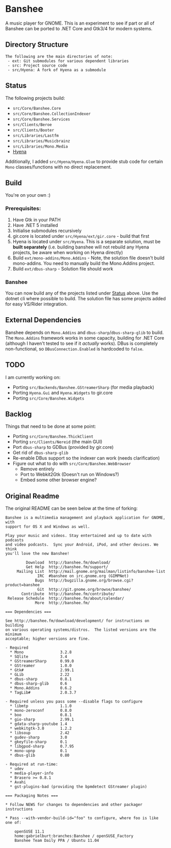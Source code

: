 # Banshee
A music player for GNOME. This is an experiment to see if part or all of
Banshee can be ported to .NET Core and Gtk3/4 for modern systems.

## Directory Structure
```
The following are the main directories of note:
 - ext: Git submodules for various dependent libraries
 - src: Project source code
 - src/Hyena: A fork of Hyena as a submodule
```

## Status
The following projects build:
 - `src/Core/Banshee.Core`
 - `src/Core/Banshee.CollectionIndexer`
 - `src/Core/Banshee.Services`
 - `src/Clients/Beroe`
 - `src/Clients/Booter`
 - `src/Libraries/Lastfm`
 - `src/Libraries/Musicbrainz`
 - `src/Libraries/Mono.Media`
 - [Hyena](https://github.com/firox263/Hyena)

Additionally, I added `src/Hyena/Hyena.Glue` to provide stub code for
certain `Mono` classes/functions with no direct replacement.

## Build
You're on your own :)

### Prerequisites:
1. Have Gtk in your PATH
2. Have .NET 5 installed
3. Initialise submodules recursively
4. gir.core is located under `src/Hyena/ext/gir.core` - build that first
5. Hyena is located under `src/Hyena`. This is a separate solution, must be **built separately** (i.e. building banshee will not rebuild any Hyena projects, be aware when working on Hyena directly)
6. Build `ext/mono-addins/Mono.Addins` - Note, the solution file doesn't build mono-addins. You need to manually build the Mono.Addins project.
7. Build `ext/dbus-sharp` - Solution file should work

### Banshee
You can now build any of the projects listed under [Status](#status) above. Use the dotnet cli where possible to build. The solution file has some projects added for easy VS/Rider integration.

## External Dependencies
Banshee depends on `Mono.Addins` and `dbus-sharp`/`dbus-sharp-glib` to
build. The `Mono.Addins` framework works in some capacity, building for .NET Core
(although I haven't tested to see if it *actually* works). DBus is 
completely non-functional, so `DBusConnection.Enabled` is hardcoded to `false`.

## TODO
I am currently working on:
 - Porting `src/Backends/Banshee.GStreamerSharp` (for media playback)
 - Porting `Hyena.Gui` and `Hyena.Widgets` to gir.core
 - Porting `src/Core/Banshee.Widgets`
 
## Backlog
Things that need to be done at some point:
 - Porting `src/Core/Banshee.ThickClient`
 - Porting `src/Clients/Nereid` (the main GUI)
 - Port `dbus-sharp` to GDBus (provided by gir.core)
 - Get rid of `dbus-sharp-glib`
 - Re-enable DBus support so the indexer can work (needs clarification)
 - Figure out what to do with `src/Core/Banshee.WebBrowser`
     - Remove entirely
     - Port to Webkit2Gtk (Doesn't run on Windows?)
     - Embed some other browser engine?

## Original Readme
The original README can be seen below at the time of forking:

```
Banshee is a multimedia management and playback application for GNOME, with
support for OS X and Windows as well.

Play your music and videos. Stay entertained and up to date with podcasts
and video podcasts.  Sync your Android, iPod, and other devices. We think
you'll love the new Banshee!

         Download  http://banshee.fm/download/
         Get Help  http://banshee.fm/support/
     Mailing List  http://mail.gnome.org/mailman/listinfo/banshee-list
              IRC  #banshee on irc.gnome.org (GIMPNet)
             Bugs  http://bugzilla.gnome.org/browse.cgi?product=banshee
              Git  http://git.gnome.org/browse/banshee/
       Contribute  http://banshee.fm/contribute/
 Release Schedule  http://banshee.fm/about/calendar/
             More  http://banshee.fm/
 
=== Dependencies ===

See http://banshee.fm/download/development/ for instructions on building
on various operating systems/distros.  The listed versions are the minimum
acceptable; higher versions are fine.

- Required
  * Mono                3.2.8
  * SQlite              3.4
  * GStreamerSharp      0.99.0
  * GStreamer           1.0.0
  * Gtk#                2.99.1
  * GLib                2.22
  * dbus-sharp          0.8.1
  * dbus-sharp-glib     0.6
  * Mono.Addins         0.6.2
  * TagLib#             2.0.3.7

- Required unless you pass some --disable flags to configure
  * libmtp              1.1.0
  * mono-zeroconf       0.8.0
  * boo                 0.8.1
  * gio-sharp           2.99.1
  * gdata-sharp-youtube 1.4
  * webkitgtk-3.0       1.2.2
  * libsoup             2.42
  * gudev-sharp         3.0
  * gkeyfile-sharp      0.1
  * libgpod-sharp       0.7.95
  * mono-upnp           0.1
  * dbus-glib           0.80

- Required at run-time:
  * udev
  * media-player-info
  * Brasero >= 0.8.1
  * Avahi
  * gst-plugins-bad (providing the bpmdetect GStreamer plugin)

=== Packaging Notes ===

* Follow NEWS for changes to dependencies and other packager instructions

* Pass --with-vendor-build-id="foo" to configure, where foo is like one of:

    openSUSE 11.1
    home:gabrielburt:branches:Banshee / openSUSE_Factory
    Banshee Team Daily PPA / Ubuntu 11.04
```
